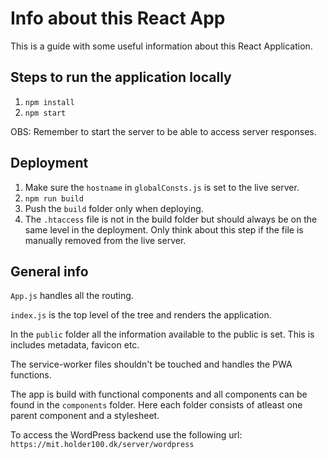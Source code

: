 # Info about this React App

This is a guide with some useful information about this React Application.

## Steps to run the application locally

1. `npm install`
2. `npm start`

OBS: Remember to start the server to be able to access server responses.

## Deployment

1. Make sure the `hostname` in `globalConsts.js` is set to the live server.
2. `npm run build`
3. Push the `build` folder only when deploying.
4. The `.htaccess` file is not in the build folder but should always be on the same level in the deployment. Only think about this step if the file is manually removed from the live server.

## General info

`App.js` handles all the routing.

`index.js` is the top level of the tree and renders the application.

In the `public` folder all the information available to the public is set. This is includes metadata, favicon etc.

The service-worker files shouldn't be touched and handles the PWA functions.

The app is build with functional components and all components can be found in the `components` folder. Here each folder consists of atleast one parent component and a stylesheet.

To access the WordPress backend use the following url: `https://mit.holder100.dk/server/wordpress`
